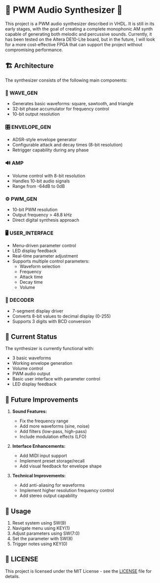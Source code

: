 # 🎵 PWM Audio Synthesizer 🎵

This project is a PWM audio synthesizer described in VHDL. 
It is still in its early stages, with the goal of creating a complete monophonic AM synth capable of generating both melodic and percussive sounds. 
Currently, it has been tested on the Altera DE10-Lite board, but in the future, I will look for a more cost-effective FPGA that can support the project without compromising performance.

## 🏗️ Architecture

The synthesizer consists of the following main components:

### 🎹 WAVE_GEN
- Generates basic waveforms: square, sawtooth, and triangle
- 32-bit phase accumulator for frequency control
- 10-bit output resolution

### 🎛️ ENVELOPE_GEN
- ADSR-style envelope generator
- Configurable attack and decay times (8-bit resolution)
- Retrigger capability during any phase

### 🔊 AMP
- Volume control with 8-bit resolution
- Handles 10-bit audio signals
- Range from -64dB to 0dB

### ⚙️ PWM_GEN
- 10-bit PWM resolution
- Output frequency > 48.8 kHz
- Direct digital synthesis approach

### 🖥️ USER_INTERFACE
- Menu-driven parameter control
- LED display feedback
- Real-time parameter adjustment
- Supports multiple control parameters:
   - Waveform selection
   - Frequency
   - Attack time
   - Decay time
   - Volume

### 🔢 DECODER
- 7-segment display driver
- Converts 8-bit values to decimal display (0-255)
- Supports 3 digits with BCD conversion

## 🚀 Current Status

The synthesizer is currently functional with:
- 3 basic waveforms
- Working envelope generation
- Volume control
- PWM audio output
- Basic user interface with parameter control
- LED display feedback

## 🌟 Future Improvements

1. **Sound Features:**
    - Fix the frequency range
    - Add more waveforms (sine, noise)
    - Add filters (low-pass, high-pass)
    - Include modulation effects (LFO)

2. **Interface Enhancements:**
    - Add MIDI input support
    - Implement preset storage/recall
    - Add visual feedback for envelope shape

3. **Technical Improvements:**
    - Add anti-aliasing for waveforms
    - Implement higher resolution frequency control
    - Add stereo output capability

## 📖 Usage

1. Reset system using SW(9)
2. Navigate menu using KEY(1)
3. Adjust parameters using SW(7:0)
4. Set the parameter with SW(8)
5. Trigger notes using KEY(0)

## 📜 LICENSE

This project is licensed under the MIT License - see the [LICENSE](LICENSE) file for details.
